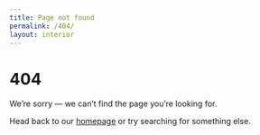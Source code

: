 ```yaml
---
title: Page not found
permalink: /404/
layout: interior
---
```


# 404

We’re sorry — we can’t find the page you’re looking for.

Head back to our [homepage]({{site.baseurl}}/) or try searching for something else.
